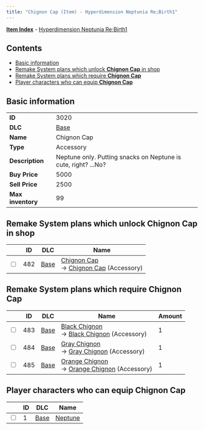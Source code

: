 ```yaml
---
title: "Chignon Cap (Item) - Hyperdimension Neptunia Re;Birth1"
---
```


[**Item Index**](/neptunia/rb1/item/index.html) - [Hyperdimension Neptunia Re;Birth1](/neptunia/rb1)

## Contents

- [Basic information](#basic-information)
- [Remake System plans which unlock **Chignon Cap** in shop](#remake-system-plans-which-unlock-chignon-cap-in-shop)
- [Remake System plans which require **Chignon Cap**](#remake-system-plans-which-require-chignon-cap)
- [Player characters who can equip **Chignon Cap**](#player-characters-who-can-equip-chignon-cap)

## Basic information

|   |   |
| -- | -- |
| **ID** | 3020 |
| **DLC** | [Base](/neptunia/rb1/dlc/1-base.html) |
| **Name** | Chignon Cap |
| **Type** | Accessory |
| **Description** | Neptune only. Putting snacks on Neptune is cute, right? ...No? |
| **Buy Price** | 5000 |
| **Sell Price** | 2500 |
| **Max inventory** | 99 |

## Remake System plans which unlock **Chignon Cap** in shop

|    | ID | DLC | Name |
| -- | -- | --- | ---- |
| <input type="checkbox" id="rb1-remake-1-482" class="trackbox" /> | 482 | [Base](/neptunia/rb1/dlc/1-base.html) | [Chignon Cap](/neptunia/rb1/remake/1-482-chignon-cap.html)<br />→ [Chignon Cap](/neptunia/rb1/item/1-3020-chignon-cap.html) (Accessory) |

## Remake System plans which require **Chignon Cap**

|    | ID | DLC | Name | Amount |
| -- | -- | --- | ---- | ------ |
| <input type="checkbox" id="rb1-remake-1-483" class="trackbox" /> | 483 | [Base](/neptunia/rb1/dlc/1-base.html) | [Black Chignon](/neptunia/rb1/remake/1-483-black-chignon.html)<br />→ [Black Chignon](/neptunia/rb1/item/1-3021-black-chignon.html) (Accessory) | 1 |
| <input type="checkbox" id="rb1-remake-1-484" class="trackbox" /> | 484 | [Base](/neptunia/rb1/dlc/1-base.html) | [Gray Chignon](/neptunia/rb1/remake/1-484-gray-chignon.html)<br />→ [Gray Chignon](/neptunia/rb1/item/1-3022-gray-chignon.html) (Accessory) | 1 |
| <input type="checkbox" id="rb1-remake-1-485" class="trackbox" /> | 485 | [Base](/neptunia/rb1/dlc/1-base.html) | [Orange Chignon](/neptunia/rb1/remake/1-485-orange-chignon.html)<br />→ [Orange Chignon](/neptunia/rb1/item/1-3023-orange-chignon.html) (Accessory) | 1 |

## Player characters who can equip **Chignon Cap**

|    | ID | DLC | Name |
| -- | -- | --- | ---- |
| <input type="checkbox" id="rb1-player-1-1" class="trackbox" /> | 1 | [Base](/neptunia/rb1/dlc/1-base.html) | [Neptune](/neptunia/rb1/player/1-1-neptune.html) |